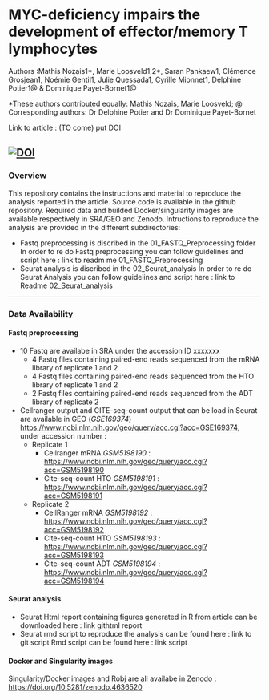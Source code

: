 # MYC-deficiency impairs the development of effector/memory T lymphocytes

Authors :Mathis Nozais1\*, Marie Loosveld1,2\*, Saran Pankaew1, Clémence Grosjean1, Noémie Gentil1, Julie Quessada1, Cyrille Mionnet1, Delphine Potier1@ & Dominique Payet-Bornet1@

*These authors contributed equally: Mathis Nozais, Marie Loosveld; @ Corresponding authors: Dr Delphine Potier and Dr Dominique Payet-Bornet

Link to article : (TO come) put DOI

[![DOI](https://zenodo.org/badge/DOI/10.5281/zenodo.4636520.svg)](https://doi.org/10.5281/zenodo.4636520)
---

### Overview
This repository contains the instructions and material to reproduce the analysis reported in the article. Source code is available in the github repository. Required data and builded Docker/singularity images are available respectively in SRA/GEO and Zenodo. Intructions to reproduce the analysis are provided in the different subdirectories:

- Fastq preprocessing is discribed in the 01_FASTQ_Preprocessing folder
In order to re do Fastq preprocessing you can follow guidelines and script here : link to readm me 01_FASTQ_Preprocessing
- Seurat analysis is discribed in the 02_Seurat_analysis
In order to re do Seurat Analysis you can follow guidelines and script here : link to Readme 02_Seurat_analysis

---

### Data Availability
#### Fastq preprocessing
- 10 Fastq are availabe in SRA under the accession ID xxxxxxx
  - 4 Fastq files containing paired-end reads sequenced from the mRNA library of replicate 1 and 2
  - 4 Fastq files containing paired-end reads sequenced from the HTO library of replicate 1 and 2
  - 2 Fastq files containing paired-end reads sequenced from the ADT library of replicate 2
- Cellranger output and CITE-seq-count output that can be load in Seurat are available in GEO (*GSE169374*) https://www.ncbi.nlm.nih.gov/geo/query/acc.cgi?acc=GSE169374, under accession number :
  - Replicate 1
    - Cellranger mRNA *GSM5198190* : https://www.ncbi.nlm.nih.gov/geo/query/acc.cgi?acc=GSM5198190
    - Cite-seq-count HTO *GSM5198191* : https://www.ncbi.nlm.nih.gov/geo/query/acc.cgi?acc=GSM5198191
  - Replicate 2
    - CellRanger mRNA *GSM5198192* : https://www.ncbi.nlm.nih.gov/geo/query/acc.cgi?acc=GSM5198192
    - Cite-seq-count HTO *GSM5198193*	: https://www.ncbi.nlm.nih.gov/geo/query/acc.cgi?acc=GSM5198193
    - Cite-seq-count ADT *GSM5198194*	: https://www.ncbi.nlm.nih.gov/geo/query/acc.cgi?acc=GSM5198194


#### Seurat analysis
- Seurat Html report containing figures generated in R from article can be downloaded here : link githtml report
- Seurat rmd script to reproduce the analysis can be found here : link to git script
Rmd script can be found here : link script


#### Docker and Singularity images
Singularity/Docker images and Robj are all availabe in Zenodo : https://doi.org/10.5281/zenodo.4636520
